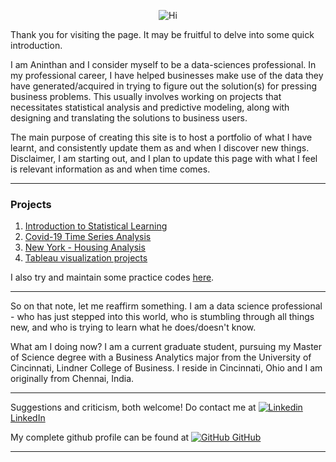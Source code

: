 <p align="center">
  <img src="https://imgs.xkcd.com/comics/machine_learning.png" alt="Hi"/>
</p>

Thank you for visiting the page. It may be fruitful to delve into some quick introduction.

I am Aninthan and I consider myself to be a data-sciences professional. In my professional career, I have helped businesses make use of the data they have generated/acquired in trying to figure out the solution(s) for pressing business problems. This usually involves working on projects that necessitates statistical analysis and predictive modeling, along with designing and translating the solutions to business users.

The main purpose of creating this site is to host a portfolio of what I have learnt, and consistently update them as and when I discover new things. Disclaimer, I am starting out, and I plan to update this page with what I feel is relevant information as and when time comes.

___

### Projects

1. [Introduction to Statistical Learning](https://aninthan-ramaswamy.github.io/ISLR-Training/)
2. [Covid-19 Time Series Analysis](https://aninthan-ramaswamy.github.io/Covid-19-Analysis/)
3. [New York - Housing Analysis](https://aninthan-ramaswamy.github.io/New-York-Housing-Analysis/)
4. [Tableau visualization projects](https://public.tableau.com/profile/aninthan.ramaswamy)

I also try and maintain some practice codes [here](https://github.com/aninthan-ramaswamy/Basic-Coding).

___

So on that note, let me reaffirm something. I am a data science professional - who has just stepped into this world, who is stumbling through all things new, and who is trying to learn what he does/doesn't know.

What am I doing now? I am a current graduate student, pursuing my Master of Science degree with a Business Analytics major from the University of Cincinnati, Lindner College of Business. I reside in Cincinnati, Ohio and I am originally from Chennai, India. 

___

Suggestions and criticism, both welcome! Do contact me at [![Linkedin](https://i.stack.imgur.com/gVE0j.png) LinkedIn](https://www.linkedin.com/in/aninthan-r/)

My complete github profile can be found at [![GitHub](https://i.stack.imgur.com/tskMh.png) GitHub](https://github.com/aninthan-ramaswamy)

___
